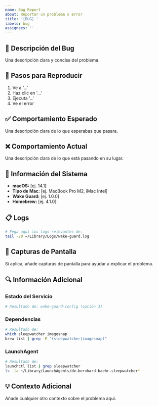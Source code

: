```yaml
---
name: Bug Report
about: Reportar un problema o error
title: '[BUG] '
labels: bug
assignees: ''
---
```


## 🐛 Descripción del Bug

Una descripción clara y concisa del problema.

## 🔄 Pasos para Reproducir

1. Ve a '...'
2. Haz clic en '...'
3. Ejecuta '...'
4. Ve el error

## ✅ Comportamiento Esperado

Una descripción clara de lo que esperabas que pasara.

## ❌ Comportamiento Actual

Una descripción clara de lo que está pasando en su lugar.

## 📱 Información del Sistema

- **macOS:** [ej. 14.1]
- **Tipo de Mac:** [ej. MacBook Pro M2, iMac Intel]
- **Wake Guard:** [ej. 1.0.0]
- **Homebrew:** [ej. 4.1.0]

## 📋 Logs

```bash
# Pega aquí los logs relevantes de:
tail -20 ~/Library/Logs/wake-guard.log
```

## 📸 Capturas de Pantalla

Si aplica, añade capturas de pantalla para ayudar a explicar el problema.

## 🔍 Información Adicional

### Estado del Servicio
```bash
# Resultado de: wake-guard-config (opción 3)
```

### Dependencias
```bash
# Resultado de:
which sleepwatcher imagesnap
brew list | grep -E "(sleepwatcher|imagesnap)"
```

### LaunchAgent
```bash
# Resultado de:
launchctl list | grep sleepwatcher
ls -la ~/Library/LaunchAgents/de.bernhard-baehr.sleepwatcher*
```

## 💡 Contexto Adicional

Añade cualquier otro contexto sobre el problema aquí.